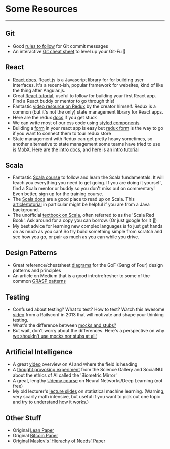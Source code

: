 # Some Resources

---

## Git
- Good [rules to follow](https://chris.beams.io/posts/git-commit/#seven-rules) for Git commit messages
- An interactive [Git cheat sheet](http://ndpsoftware.com/git-cheatsheet.html) to level up your Git-Fu 🥋

## React
- [React docs](https://reactjs.org/docs/getting-started.html). React.js is a Javascript library for for building user interfaces. It's a recent-ish, popular framework for websites, kind of like the thing after Angular.js.
- Great [React tutorial](https://reactjs.org/tutorial/tutorial.html), useful to follow for building your first React app. Find a React buddy or mentor to go through this!
- Fantastic [video resource on Redux](https://egghead.io/courses/getting-started-with-redux) by the creator himself. Redux is a common (but it's not the only) state management library for React apps.
- Here are the redux [docs](https://redux.js.org/) if you get stuck
- We can write most of our css code using [styled components](https://github.com/styled-components/styled-components)
- Building a [form](https://reactjs.org/docs/forms.html) in your react app is easy but [redux form](https://redux-form.com/7.3.0/docs/gettingstarted.md/) is the way to go if you want to connect them to tour redux store
- State management with Redux can get pretty heavy sometimes, so another alternative to state management some teams have tried to use is [MobX](https://github.com/mobxjs/mobx). Here are the [intro docs](https://mobx.js.org/intro/overview.html), and here is an [intro tutorial](https://mobx.js.org/getting-started.html)


## Scala
- Fantastic [Scala course](https://github.com/wjlow/intro-to-scala) to follow and learn the Scala fundamentals. It will teach you everything you need to get going. If you are doing it yourself, find a Scala mentor or buddy so you don't miss out on commentary! Even better, sign up for the training course.
- The [Scala docs](https://docs.scala-lang.org/) are a good place to read up on Scala. This [article/tutorial](https://docs.scala-lang.org/tutorials/scala-for-java-programmers.html) in particular might be helpful if you are from a Java background.
- The unofficial [textbook on Scala](https://www.manning.com/books/functional-programming-in-scala), often referred to as the 'Scala Red Book'. Ask around for a copy you can borrow. (Or just google for it 🤔)
- My best advice for learning new complex languages is to just get hands on as much as you can! So try build something simple from scratch and see how you go, or pair as much as you can while you drive.

## Design Patterns
- Great reference/cheatsheet [diagrams](http://www.mcdonaldland.info/files/designpatterns/designpatternscard.pdf) for the GoF (Gang of Four) design patterns and principles
- An article on Medium that is a good intro/refresher to some of the common [GRASP patterns](https://medium.com/@ReganKoopmans/understanding-the-grasp-design-patterns-2cab23c7226e)

## Testing
- Confused about testing? What to test? How to test? Watch this awesome [video](https://www.youtube.com/watch?v=URSWYvyc42M) from a Railsconf in 2013 that will motivate and shape your thinking testing.
- What's the difference between [mocks and stubs?](https://martinfowler.com/articles/mocksArentStubs.html)
- But wait, don't worry about the differences. Here's a perspective on why [we shouldn't use mocks nor stubs at all!](https://www.rea-group.com/blog/to-kill-a-mockingtest/)

## Artificial Intelligence
- A great [video](https://www.youtube.com/watch?v=-O01G3tSYpU) overview on AI and where the field is heading
- A [thought provoking experiment](https://pursuit.unimelb.edu.au/articles/holding-a-black-mirror-up-to-artificial-intelligence) from the Science Gallery and SocialNUI about the ethics of AI called the 'Biometric Mirror'
- A great, lengthy [Udemy course](https://www.udemy.com/deeplearning/) on Neural Networks/Deep Learning (not free)
- My old lecturer's [lecture slides](https://github.com/trevorcohn/comp90051-2017/tree/gh-pages/slides) on statistical machine learning. (Warning, very scarily math intensive, but useful if you want to pick out one topic and try to understand how it works.)

## Other Stuff
- Original [Lean Paper](https://www.lean.org/downloads/MITSloan.pdf)
- Original [Bitcoin Paper](https://bitcoin.org/bitcoin.pdf)
- Original [Maslov's 'Hierachy of Needs' Paper](http://psychclassics.yorku.ca/Maslow/motivation.htm)
